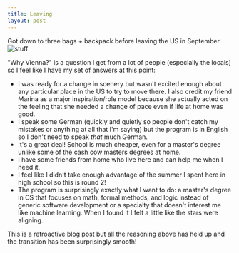```yaml
---
title: Leaving
layout: post
---
```

Got down to three bags + backpack before leaving the US in September.
![stuff]({{site.baseurl}}/assets/images/stuff.jpg)

"Why Vienna?" is a question I get from a lot of people (especially the locals) so I feel like I have my set of answers at this point:
* I was ready for a change in scenery but wasn't excited enough about any particular place in the US to try to move there. I also credit my friend Marina as a major inspiration/role model because she actually acted on the feeling that she needed a change of pace even if life at home was good.
* I speak some German (quickly and quietly so people don't catch my mistakes or anything at all that I'm saying) but the program is in English so I don't need to speak *that* much German.
* It's a great deal! School is much cheaper, even for a master's degree unlike some of the cash cow masters degrees at home.
* I have some friends from home who live here and can help me when I need it.
* I feel like I didn't take enough advantage of the summer I spent here in high school so this is round 2!
* The program is surprisingly exactly what I want to do: a master's degree in CS that focuses on math, formal methods, and logic instead of generic software development or a specialty that doesn't interest me like machine learning. When I found it I felt a little like the stars were aligning.

This is a retroactive blog post but all the reasoning above has held up and the transition has been surprisingly smooth!
